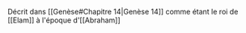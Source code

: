 Décrit dans [[Genèse#Chapitre 14|Genèse 14]] comme étant le roi de [[Elam]] à l'époque d'[[Abraham]]